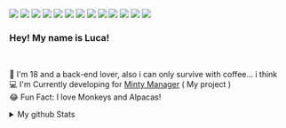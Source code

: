 <p>
    <img src="https://img.shields.io/badge/-Elixir-B284BE?style=flat-square&logo=Elixir&logoColor=white"/>
    <img src="https://img.shields.io/badge/-Lua-0000FF?style=flat-square&logo=Lua&logoColor=white"/>
    <img src="https://img.shields.io/badge/-C-FF4785?style=flat-square&logo=C&logoColor=white"/>
    <img src="https://img.shields.io/badge/-Assembly-FF4785?style=flat-square&logo=Csharp&logoColor=white"/>
    <img src="https://img.shields.io/badge/-TypeScript-1C78C0?style=flat-square&logo=TypeScript&logoColor=white"/>
    <img src="https://img.shields.io/badge/-MySQL-F29111?style=flat-square&logo=MySQL&logoColor=white"/>
    <img src="https://img.shields.io/badge/-Github-181717?style=flat-square&logo=GitHub&logoColor=white"/>
    <img src="https://img.shields.io/badge/-Git-F44D27?style=flat-square&logo=Git&logoColor=white"/>
    <img src="https://img.shields.io/badge/-Yarn-0079BF?style=flat-square&logo=Yarn&logoColor=white"/>
    <img src="https://img.shields.io/badge/-WebPack-1C78C0?style=flat-square&logo=WebPack&logoColor=white"/>
    <img src="https://img.shields.io/badge/-Google%20Cloud-4285F4?style=flat-square&logo=Google%20Cloud&logoColor=white"/>
    <img src="https://img.shields.io/badge/-Azure-123F6D?style=flat-square&logo=MicrosoftAzure&logoColor=white"/>
    <img src="https://img.shields.io/badge/-IntelliJ IDEA-222F29?style=flat-square&logo=JetBrains&logoColor=white"/>
</p>



<h3>Hey! My name is Luca!</h3><br/>
<p>
  🧔 I'm 18 and a back-end lover, also i can only survive with coffee... i think<br/>
  💻 I'm Currently developing for <a href="https://github.com/mintymanager">Minty Manager</a> ( My project )<br/>
  😂 Fun Fact: I love Monkeys and Alpacas!
</p>

<details>
  <summary>My github Stats</summary><br/>
  <img align="left" width="490" height="165" src="https://github-readme-stats.vercel.app/api?username=synterrr&show_icons=true&hide_border=false&line_height=20&title_color=000000&icon_color=ff0000&show_owner=true"/>
</details>
